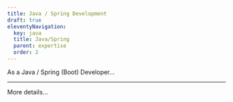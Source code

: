```yaml
---
title: Java / Spring Development
draft: true
eleventyNavigation:
  key: java
  title: Java/Spring
  parent: expertise
  order: 2
---
```


As a Java / Spring (Boot) Developer...

---

More details...